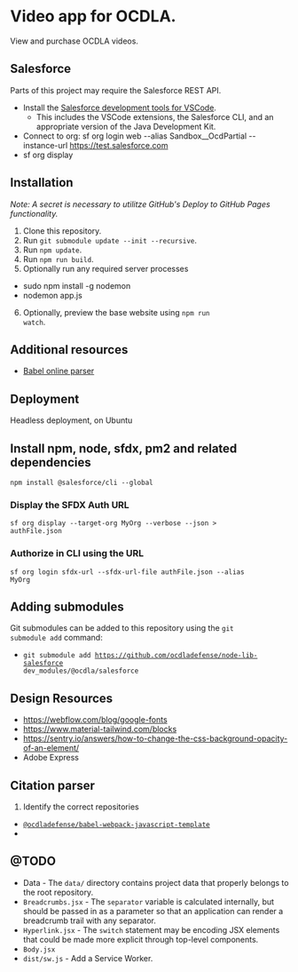 

# Video app for OCDLA.
View and purchase OCDLA videos.

## Salesforce
Parts of this project may require the Salesforce REST API.
* Install the [Salesforce development tools for VSCode](https://developer.salesforce.com/docs/platform/sfvscode-extensions/guide/install).
  * This includes the VSCode extensions, the Salesforce CLI, and an appropriate version of the Java Development Kit.
* Connect to org: sf org login web --alias Sandbox__OcdPartial --instance-url https://test.salesforce.com
* sf org display


## Installation
_Note: A secret is necessary to utilitze GitHub's Deploy to GitHub Pages functionality._
1. Clone this repository.
2. Run <code>git submodule update --init --recursive</code>.
3. Run <code>npm update</code>.
4. Run <code>npm run build</code>.
5. Optionally run any required server processes
 * sudo npm install -g nodemon
 * nodemon app.js
6. Optionally, preview the base website using <code>npm run watch</code>.

## Additional resources
* [Babel online parser](https://babeljs.io/repl/#?browsers=defaults)

## Deployment
Headless deployment, on Ubuntu
## Install npm, node, sfdx, pm2 and related dependencies
<code>npm install @salesforce/cli --global</code>

### Display the SFDX Auth URL
<code>sf org display --target-org MyOrg --verbose --json > authFile.json</code>

### Authorize in CLI using the URL
<code>sf org login sfdx-url --sfdx-url-file authFile.json --alias MyOrg</code>


## Adding submodules
Git submodules can be added to this repository using the <code>git submodule add</code> command:
* <code>git submodule add https://github.com/ocdladefense/node-lib-salesforce dev_modules/@ocdla/salesforce</code>


## Design Resources
* https://webflow.com/blog/google-fonts
* https://www.material-tailwind.com/blocks
* https://sentry.io/answers/how-to-change-the-css-background-opacity-of-an-element/
* Adobe Express

## Citation parser
1. Identify the correct repositories
  * [<code>@ocdladefense/babel-webpack-javascript-template</code>](https://github.com/ocdladefense/babel-webpack-javascript-template)
  * 


## @TODO
* Data - The <code>data/</code> directory contains project data that properly belongs to the root repository.
* <code>Breadcrumbs.jsx</code> - The <code>separator</code> variable is calculated internally, but should be passed in as a parameter so that an application can render a breadcrumb trail with any separator.
* <code>Hyperlink.jsx</code> - The <code>switch</code> statement may be encoding JSX elements that could be made more explicit through top-level components.
* <code>Body.jsx</code>
* <code>dist/sw.js</code> - Add a Service Worker.
